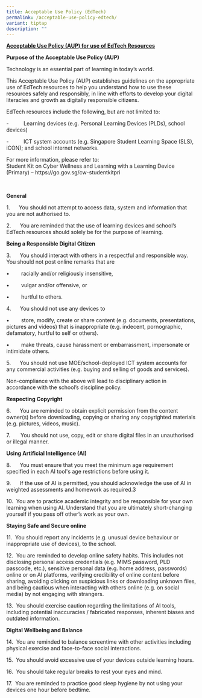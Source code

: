 ```yaml
---
title: Acceptable Use Policy (EdTech)
permalink: /acceptable-use-policy-edtech/
variant: tiptap
description: ""
---
```

<p><strong><u>Acceptable Use Policy (AUP) for use of EdTech Resources</u></strong>
</p>
<p></p>
<p><strong>Purpose of the Acceptable Use Policy (AUP)</strong>
</p>
<p>Technology is an essential part of learning in today’s world.</p>
<p></p>
<p>This Acceptable Use Policy (AUP) establishes guidelines on the appropriate
use of EdTech resources to help you understand how to use these resources
safely and responsibly, in line with efforts to develop your digital literacies
and growth as digitally responsible citizens.</p>
<p></p>
<p>EdTech resources include the following, but are not limited to:</p>
<p>-&nbsp;&nbsp;&nbsp;&nbsp;&nbsp;&nbsp;&nbsp;&nbsp;&nbsp; Learning devices
(e.g. Personal Learning Devices (PLDs), school devices)</p>
<p>-&nbsp;&nbsp;&nbsp;&nbsp;&nbsp;&nbsp;&nbsp;&nbsp;&nbsp; ICT system accounts
(e.g. Singapore Student Learning Space (SLS), iCON); and school internet
networks.</p>
<p></p>
<p>For more information, please refer to:
<br>Student Kit on Cyber Wellness and Learning with a Learning Device (Primary)
– <a rel="noopener noreferrer nofollow" target="_blank">https://go.gov.sg/cw-studentkitpri</a>
</p>
<p>&nbsp;</p>
<p><strong>General</strong>
</p>
<p>1.&nbsp;&nbsp;&nbsp;&nbsp;&nbsp; You should not attempt to access data,
system and information that you are not authorised to.</p>
<p>2.&nbsp;&nbsp;&nbsp;&nbsp;&nbsp; You are reminded that the use of learning
devices and school’s EdTech resources should solely be for the purpose
of learning.</p>
<p><strong>Being a Responsible Digital Citizen</strong>
</p>
<p>3.&nbsp;&nbsp;&nbsp;&nbsp;&nbsp; You should interact with others in a
respectful and responsible way. You should not post online remarks that
are</p>
<p>•&nbsp;&nbsp;&nbsp;&nbsp;&nbsp;&nbsp;&nbsp; racially and/or religiously
insensitive,</p>
<p>•&nbsp;&nbsp;&nbsp;&nbsp;&nbsp;&nbsp;&nbsp; vulgar and/or offensive, or</p>
<p>•&nbsp;&nbsp;&nbsp;&nbsp;&nbsp;&nbsp;&nbsp; hurtful to others.</p>
<p>4.&nbsp;&nbsp;&nbsp;&nbsp;&nbsp; You should not use any devices to</p>
<p>•&nbsp;&nbsp;&nbsp;&nbsp;&nbsp;&nbsp;&nbsp; store, modify, create or share
content (e.g. documents, presentations, pictures and videos) that is inappropriate
(e.g. indecent, pornographic, defamatory, hurtful to self or others).</p>
<p>•&nbsp;&nbsp;&nbsp;&nbsp;&nbsp;&nbsp;&nbsp; make threats, cause harassment
or embarrassment, impersonate or intimidate others.</p>
<p>5.&nbsp;&nbsp;&nbsp;&nbsp;&nbsp; You should not use MOE/school-deployed
ICT system accounts for any commercial activities (e.g. buying and selling
of goods and services).</p>
<p>Non-compliance with the above will lead to disciplinary action in accordance
with the school’s discipline policy.</p>
<p><strong>Respecting Copyright</strong>
</p>
<p>6.&nbsp;&nbsp;&nbsp;&nbsp;&nbsp; You are reminded to obtain explicit permission
from the content owner(s) before downloading, copying or sharing any copyrighted
materials (e.g. pictures, videos, music).</p>
<p>7.&nbsp;&nbsp;&nbsp;&nbsp;&nbsp; &nbsp;You should not use, copy, edit
or share digital files in an unauthorised or illegal manner.</p>
<p><strong>Using Artificial Intelligence (AI)</strong>
</p>
<p>8.&nbsp;&nbsp;&nbsp;&nbsp;&nbsp; You must ensure that you meet the minimum
age requirement specified in each AI tool's age restrictions before using
it.</p>
<p>9.&nbsp;&nbsp;&nbsp;&nbsp;&nbsp; If the use of AI is permitted, you should
acknowledge the use of AI in weighted assessments and homework as required.3</p>
<p>10.&nbsp; You are to practice academic integrity and be responsible for
your own learning when using AI. Understand that you are ultimately short-changing
yourself if you pass off other’s work as your own.</p>
<p><strong>Staying Safe and Secure online</strong>
</p>
<p></p>
<p>11.&nbsp; You should report any incidents (e.g. unusual device behaviour
or inappropriate use of devices), to the school.</p>
<p>12.&nbsp; You are reminded to develop online safety habits. This includes
not disclosing personal access credentials (e.g. MIMS password, PLD passcode,
etc.), sensitive personal data (e.g. home address, passwords) online or
on AI platforms, verifying credibility of online content before sharing,
avoiding clicking on suspicious links or downloading unknown files, and
being cautious when interacting with others online (e.g. on social media)
by not engaging with strangers.</p>
<p>13.&nbsp; You should exercise caution regarding the limitations of AI
tools, including potential inaccuracies / fabricated responses, inherent
biases and outdated information.</p>
<p><strong>Digital Wellbeing and Balance</strong>
</p>
<p>14.&nbsp; You are reminded to balance screentime with other activities
including physical exercise and face-to-face social interactions.</p>
<p>15.&nbsp; You should avoid excessive use of your devices outside learning
hours.</p>
<p>16.&nbsp; You should take regular breaks to rest your eyes and mind.</p>
<p>17.&nbsp; You are reminded to practice good sleep hygiene by not using
your devices one hour before bedtime.</p>